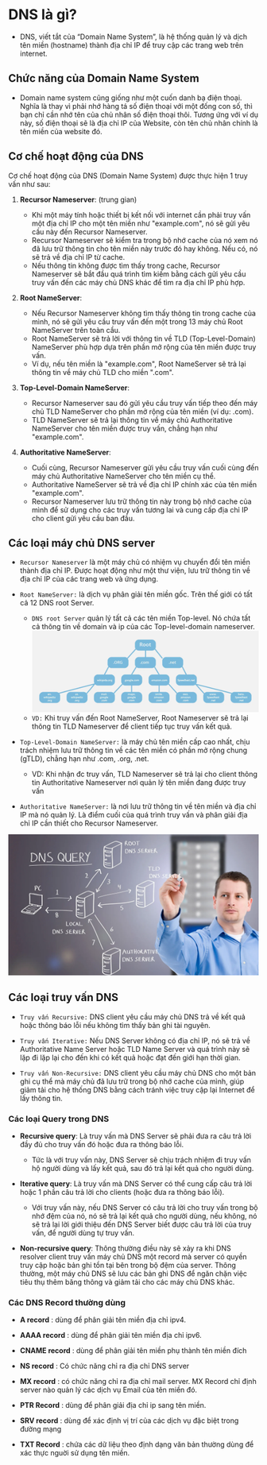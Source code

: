 # DNS là gì?

- DNS, viết tắt của “Domain Name System”, là hệ thống quản lý và dịch tên miền (hostname) thành địa chỉ IP để truy cập các trang web trên internet. 
>
## Chức năng của Domain Name System

- Domain name system cũng giống như một cuốn danh bạ điện thoại. Nghĩa là thay vì phải nhớ hàng tá số điện thoại với một đống con số, thì bạn chỉ cần nhớ tên của chủ nhân số điện thoại thôi. Tương ứng với ví dụ này, số điện thoại sẽ là địa chỉ IP của Website, còn tên chủ nhân chính là tên miền của website đó.

## Cơ chế hoạt động của DNS

Cơ chế hoạt động của DNS (Domain Name System) được thực hiện 1 truy vấn như sau:

1. **Recursor Nameserver**: (trung gian)
   - Khi một máy tính hoặc thiết bị kết nối với internet cần phải truy vấn một địa chỉ IP cho một tên miền như "example.com", nó sẽ gửi yêu cầu này đến Recursor Nameserver.
   - Recursor Nameserver sẽ kiểm tra trong bộ nhớ cache của nó xem nó đã lưu trữ thông tin cho tên miền này trước đó hay không. Nếu có, nó sẽ trả về địa chỉ IP từ cache.
   - Nếu thông tin không được tìm thấy trong cache, Recursor Nameserver sẽ bắt đầu quá trình tìm kiếm bằng cách gửi yêu cầu truy vấn đến các máy chủ DNS khác để tìm ra địa chỉ IP phù hợp.

2. **Root NameServer**:
   - Nếu Recursor Nameserver không tìm thấy thông tin trong cache của mình, nó sẽ gửi yêu cầu truy vấn đến một trong 13 máy chủ Root NameServer trên toàn cầu.
   - Root NameServer sẽ trả lời với thông tin về TLD (Top-Level-Domain) NameServer phù hợp dựa trên phần mở rộng của tên miền được truy vấn. 
   - Ví dụ, nếu tên miền là "example.com", Root NameServer sẽ trả lại thông tin về máy chủ TLD cho miền ".com".

3. **Top-Level-Domain NameServer**:
   - Recursor Nameserver sau đó gửi yêu cầu truy vấn tiếp theo đến máy chủ TLD NameServer cho phần mở rộng của tên miền (ví dụ: .com).
   - TLD NameServer sẽ trả lại thông tin về máy chủ Authoritative NameServer cho tên miền được truy vấn, chẳng hạn như "example.com".

4. **Authoritative NameServer**:
   - Cuối cùng, Recursor Nameserver gửi yêu cầu truy vấn cuối cùng đến máy chủ Authoritative NameServer cho tên miền cụ thể.
   - Authoritative NameServer sẽ trả về địa chỉ IP chính xác của tên miền "example.com".
   - Recursor Nameserver lưu trữ thông tin này trong bộ nhớ cache của mình để sử dụng cho các truy vấn tương lai và cung cấp địa chỉ IP cho client gửi yêu cầu ban đầu.

## Các loại máy chủ DNS server   

- `Recursor Nameserver` là một máy chủ có nhiệm vụ chuyển đổi tên miền thành địa chỉ IP. Được hoạt động như một thư viện, lưu trữ thông tin về địa chỉ IP của các trang web và ứng dụng. 
    
- `Root NameServer:` là dịch vụ phân giải tên miền gốc. Trên thế giới có tất cả 12 DNS root Server. 
  - `DNS root Server` quản lý tất cả các tên miền Top-level. Nó chứa tất cả thông tin về domain và ip của các Top-level-domain nameserver.
    ![alt text](/Linux/img/dns-root-server.png)
  - `VD:` Khi truy vấn đến Root NameServer, Root Nameserver sẽ trả lại thông tin TLD Nameserver để client tiếp tục truy vấn kết quả.
- `Top-Level-Domain NameServer:` là máy chủ tên miền cấp cao nhất, chịu trách nhiệm lưu trữ thông tin về các tên miền có phần mở rộng chung (gTLD), chẳng hạn như .com, .org, .net.
    - VD: Khi nhận đc truy vấn, TLD Nameserver sẽ trả lại cho client thông tin Authoritative Nameserver nơi quản lý tên miền đang được truy vấn 
- `Authoritative NameServer:` là nơi lưu trữ thông tin về tên miền và địa chỉ IP mà nó quản lý. Là điểm cuối của quá trình truy vấn và phân giải địa chỉ IP cần thiết cho Recursor Nameserver.

![alt text](img/dns2.png)

## Các loại truy vấn DNS
- `Truy vấn Recursive:` DNS client yêu cầu máy chủ DNS trả về kết quả hoặc thông báo lỗi nếu không tìm thấy bản ghi tài nguyên.
>
- `Truy vấn Iterative:` Nếu DNS Server không có địa chỉ IP, nó sẽ trả về Authoritative Name Server hoặc TLD Name Server và quá trình này sẽ lặp đi lặp lại cho đến khi có kết quả hoặc đạt đến giới hạn thời gian.
>
- `Truy vấn Non-Recursive:` DNS client yêu cầu máy chủ DNS cho một bản ghi cụ thể mà máy chủ đã lưu trữ trong bộ nhớ cache của mình, giúp giảm tải cho hệ thống DNS bằng cách tránh việc truy cập lại Internet để lấy thông tin.
### Các loại Query trong DNS

- **Recursive query**: Là truy vấn mà DNS Server sẽ phải đưa ra câu trả lời đầy đủ cho truy vấn đó hoặc đưa ra thông báo lỗi. 
   - Tức là với truy vấn này, DNS Server sẽ chịu trách nhiệm đi truy vấn hộ người dùng và lấy kết quả, sau đó trả lại kết quả cho người dùng.

- **Iterative query**: Là truy vấn mà DNS Server có thể cung cấp câu trả lời hoặc 1 phần câu trả lời cho clients (hoặc đưa ra thông báo lỗi). 
   - Với truy vấn này, nếu DNS Server có câu trả lời cho truy vấn trong bộ nhớ đệm của nó, nó sẽ trả lại kết quả cho người dùng, nếu không, nó sẽ trả lại lời giới thiệu đến DNS Server biết được câu trả lời của truy vấn, để người dùng tự truy vấn.

- **Non-recursive query**: Thông thường điều này sẽ xảy ra khi DNS resolver client truy vấn máy chủ DNS một record mà server có quyền truy cập hoặc bản ghi tồn tại bên trong bộ đệm của server. Thông thường, một máy chủ DNS sẽ lưu các bản ghi DNS để ngăn chặn việc tiêu thụ thêm băng thông và giảm tải cho các máy chủ DNS khác.

### Các DNS Record thường dùng

- **A record** : dùng để phân giải tên miền địa chỉ ipv4.

- **AAAA record** : dùng để phân giải tên miền địa chỉ ipv6.

- **CNAME record** : dùng để phân giải tên miền phụ thành tên miền đích

- **NS record** : Có chức năng chỉ ra địa chỉ DNS server

- **MX record** : có chức năng chỉ ra địa chỉ mail server. MX Record chỉ định server nào quản lý các dịch vụ Email của tên miền đó.

- **PTR Record** : dùng để phân giải địa chỉ ip sang tên miền.

- **SRV record** : dùng để xác định vị trí của các dịch vụ đặc biệt trong đường mạng 

- **TXT Record** : chứa các dữ liệu theo định dạng văn bản thường dùng để xác thực nguời sử dụng tên miền.